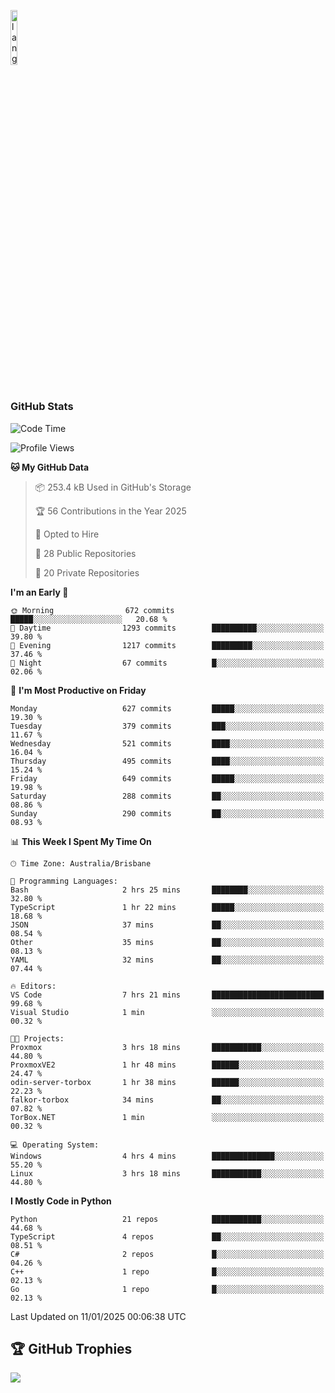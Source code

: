 <p align="left"><img width=15%" src="https://github.com/alansmathew/alansmathew/raw/master/lang.gif" alt="lang image here" /></p>

# <h3 align="left">GitHub Stats</h3>

<!--START_SECTION:waka-->
![Code Time](http://img.shields.io/badge/Code%20Time-552%20hrs%207%20mins-blue)

![Profile Views](http://img.shields.io/badge/Profile%20Views-18-blue)

**🐱 My GitHub Data** 

> 📦 253.4 kB Used in GitHub's Storage 
 > 
> 🏆 56 Contributions in the Year 2025
 > 
> 💼 Opted to Hire
 > 
> 📜 28 Public Repositories 
 > 
> 🔑 20 Private Repositories 
 > 
**I'm an Early 🐤** 

```text
🌞 Morning                672 commits         █████░░░░░░░░░░░░░░░░░░░░   20.68 % 
🌆 Daytime                1293 commits        ██████████░░░░░░░░░░░░░░░   39.80 % 
🌃 Evening                1217 commits        █████████░░░░░░░░░░░░░░░░   37.46 % 
🌙 Night                  67 commits          █░░░░░░░░░░░░░░░░░░░░░░░░   02.06 % 
```
📅 **I'm Most Productive on Friday** 

```text
Monday                   627 commits         █████░░░░░░░░░░░░░░░░░░░░   19.30 % 
Tuesday                  379 commits         ███░░░░░░░░░░░░░░░░░░░░░░   11.67 % 
Wednesday                521 commits         ████░░░░░░░░░░░░░░░░░░░░░   16.04 % 
Thursday                 495 commits         ████░░░░░░░░░░░░░░░░░░░░░   15.24 % 
Friday                   649 commits         █████░░░░░░░░░░░░░░░░░░░░   19.98 % 
Saturday                 288 commits         ██░░░░░░░░░░░░░░░░░░░░░░░   08.86 % 
Sunday                   290 commits         ██░░░░░░░░░░░░░░░░░░░░░░░   08.93 % 
```


📊 **This Week I Spent My Time On** 

```text
🕑︎ Time Zone: Australia/Brisbane

💬 Programming Languages: 
Bash                     2 hrs 25 mins       ████████░░░░░░░░░░░░░░░░░   32.80 % 
TypeScript               1 hr 22 mins        █████░░░░░░░░░░░░░░░░░░░░   18.68 % 
JSON                     37 mins             ██░░░░░░░░░░░░░░░░░░░░░░░   08.54 % 
Other                    35 mins             ██░░░░░░░░░░░░░░░░░░░░░░░   08.13 % 
YAML                     32 mins             ██░░░░░░░░░░░░░░░░░░░░░░░   07.44 % 

🔥 Editors: 
VS Code                  7 hrs 21 mins       █████████████████████████   99.68 % 
Visual Studio            1 min               ░░░░░░░░░░░░░░░░░░░░░░░░░   00.32 % 

🐱‍💻 Projects: 
Proxmox                  3 hrs 18 mins       ███████████░░░░░░░░░░░░░░   44.80 % 
ProxmoxVE2               1 hr 48 mins        ██████░░░░░░░░░░░░░░░░░░░   24.47 % 
odin-server-torbox       1 hr 38 mins        ██████░░░░░░░░░░░░░░░░░░░   22.23 % 
falkor-torbox            34 mins             ██░░░░░░░░░░░░░░░░░░░░░░░   07.82 % 
TorBox.NET               1 min               ░░░░░░░░░░░░░░░░░░░░░░░░░   00.32 % 

💻 Operating System: 
Windows                  4 hrs 4 mins        ██████████████░░░░░░░░░░░   55.20 % 
Linux                    3 hrs 18 mins       ███████████░░░░░░░░░░░░░░   44.80 % 
```

**I Mostly Code in Python** 

```text
Python                   21 repos            ███████████░░░░░░░░░░░░░░   44.68 % 
TypeScript               4 repos             ██░░░░░░░░░░░░░░░░░░░░░░░   08.51 % 
C#                       2 repos             █░░░░░░░░░░░░░░░░░░░░░░░░   04.26 % 
C++                      1 repo              █░░░░░░░░░░░░░░░░░░░░░░░░   02.13 % 
Go                       1 repo              █░░░░░░░░░░░░░░░░░░░░░░░░   02.13 % 
```




 Last Updated on 11/01/2025 00:06:38 UTC
<!--END_SECTION:waka-->

## 🏆 GitHub Trophies

![](https://github-profile-trophy.vercel.app/?username=samh06&theme=discord&no-frame=true&no-bg=false&margin-w=4)

